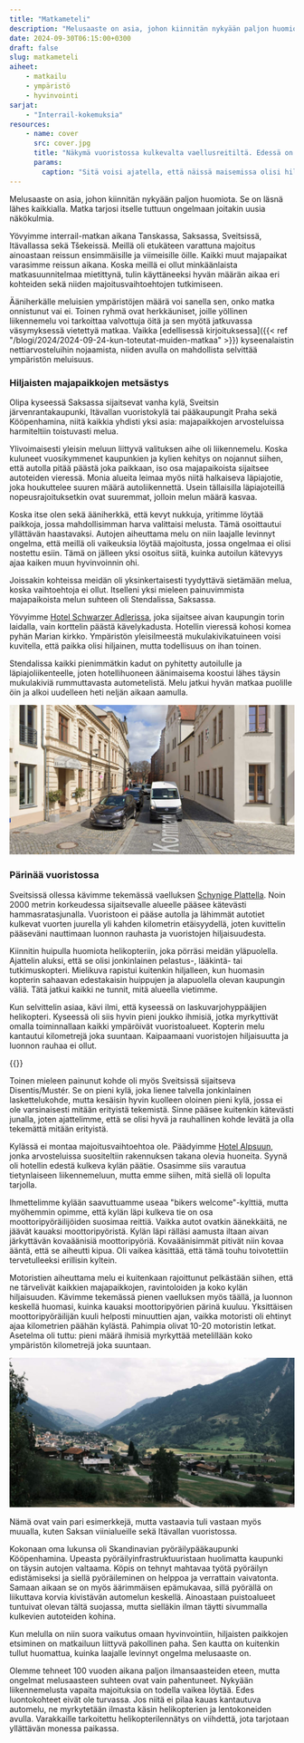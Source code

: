 ```yaml
---
title: "Matkameteli"
description: "Melusaaste on asia, johon kiinnitän nykyään paljon huomiota. Se on läsnä lähes kaikkialla. Matka tarjosi itselle tuttuun ongelmaan joitakin uusia näkökulmia."
date: 2024-09-30T06:15:00+0300
draft: false
slug: matkameteli
aiheet:
    - matkailu
    - ympäristö
    - hyvinvointi
sarjat:
    - "Interrail-kokemuksia"
resources:
    - name: cover
      src: cover.jpg
      title: "Näkymä vuoristossa kulkevalta vaellusreitiltä. Edessä on terävä vuoren huippu, jota pitkin reitti kulkee. Alapuolella näkyy järvi, jota ympäröi vuoristo. Vuorilla kasvaa hieman puita, mutta muuten se on isolta osin vihreää nurmikkoa ja kalliota."
      params:
        caption: "Sitä voisi ajatella, että näissä maisemissa olisi hiljaista."
---
```

Melusaaste on asia, johon kiinnitän nykyään paljon huomiota. Se on läsnä lähes kaikkialla. Matka tarjosi itselle tuttuun ongelmaan joitakin uusia näkökulmia.

<!--more-->

Yövyimme interrail-matkan aikana Tanskassa, Saksassa, Sveitsissä, Itävallassa sekä Tšekeissä. Meillä oli etukäteen varattuna majoitus ainoastaan reissun ensimmäisille ja viimeisille öille. Kaikki muut majapaikat varasimme reissun aikana. Koska meillä ei ollut minkäänlaista matkasuunnitelmaa mietittynä, tulin käyttäneeksi hyvän määrän aikaa eri kohteiden sekä niiden majoitusvaihtoehtojen tutkimiseen.

Ääniherkälle meluisien ympäristöjen määrä voi sanella sen, onko matka onnistunut vai ei. Toinen ryhmä ovat herkkäuniset, joille yöllinen liikennemelu voi tarkoittaa valvottuja öitä ja sen myötä jatkuvassa väsymyksessä vietettyä matkaa. Vaikka [edellisessä kirjoituksessa]({{< ref "/blogi/2024/2024-09-24-kun-toteutat-muiden-matkaa" >}}) kyseenalaistin nettiarvosteluihin nojaamista, niiden avulla on mahdollista selvittää ympäristön meluisuus.

### Hiljaisten majapaikkojen metsästys

Olipa kyseessä Saksassa sijaitsevat vanha kylä, Sveitsin järvenrantakaupunki, Itävallan vuoristokylä tai pääkaupungit Praha sekä Kööpenhamina, niitä kaikkia yhdisti yksi asia: majapaikkojen arvosteluissa harmiteltiin toistuvasti melua.

Ylivoimaisesti yleisin meluun liittyvä valituksen aihe oli liikennemelu. Koska kuluneet vuosikymmenet kaupunkien ja kylien kehitys on nojannut siihen, että autolla pitää päästä joka paikkaan, iso osa majapaikoista sijaitsee autoteiden vieressä. Monia alueita leimaa myös niitä halkaiseva läpiajotie, joka houkuttelee suuren määrä autoliikennettä. Usein tällaisilla läpiajoteillä nopeusrajoituksetkin ovat suuremmat, jolloin melun määrä kasvaa.

Koska itse olen sekä ääniherkkä, että kevyt nukkuja, yritimme löytää paikkoja, jossa mahdollisimman harva valittaisi melusta. Tämä osoittautui yllättävän haastavaksi. Autojen aiheuttama melu on niin laajalle levinnyt ongelma, että meillä oli vaikeuksia löytää majoitusta, jossa ongelmaa ei olisi nostettu esiin. Tämä on jälleen yksi osoitus siitä, kuinka autoilun kätevyys ajaa kaiken muun hyvinvoinnin ohi.

Joissakin kohteissa meidän oli yksinkertaisesti tyydyttävä sietämään melua, koska vaihtoehtoja ei ollut. Itselleni yksi mieleen painuvimmista majapaikoista melun suhteen oli Stendalissa, Saksassa.

Yövyimme [Hotel Schwarzer Adlerissa](https://www.adler-stendal.de/), joka sijaitsee aivan kaupungin torin laidalla, vain korttelin päästä kävelykadusta. Hotellin vieressä kohosi komea pyhän Marian kirkko. Ympäristön yleisilmeestä mukulakivikatuineen voisi kuvitella, että paikka olisi hiljainen, mutta todellisuus on ihan toinen.

Stendalissa kaikki pienimmätkin kadut on pyhitetty autoilulle ja läpiajoliikenteelle, joten hotellihuoneen äänimaisema koostui lähes täysin mukulakiviä rummuttavasta autometelistä. Melu jatkui hyvän matkaa puolille öin ja alkoi uudelleen heti neljän aikaan aamulla.

![Mukulakivillä päällystetty kapeahko katu, joka kuljee vanhojen rakennusten sekä hotellin vierestä. Kadun vasen reuna on täynnä pysäköityjä autoja. Niiden vieressä näkyy pari liikkeellä olevaa pakettiautoa.](stendal.jpg "Hotel Schwarzer Adlerin vierestä kulkeva autoränni näyttää tältä. Melu oli sen mukainen. Kuva: Google Street View")

### Pärinää vuoristossa
Sveitsissä ollessa kävimme tekemässä vaelluksen [Schynige Plattella](https://www.myswitzerland.com/en-us/experiences/schynige-platte/). Noin 2000 metrin korkeudessa sijaitsevalle alueelle pääsee kätevästi hammasratasjunalla. Vuoristoon ei pääse autolla ja lähimmät autotiet kulkevat vuorten juurella yli kahden kilometrin etäisyydellä, joten kuvittelin pääseväni nauttimaan luonnon rauhasta ja vuoristojen hiljaisuudesta.

Kiinnitin huipulla huomiota helikopteriin, joka pörräsi meidän yläpuolella. Ajattelin aluksi, että se olisi jonkinlainen pelastus-, lääkintä- tai tutkimuskopteri. Mielikuva rapistui kuitenkin hiljalleen, kun huomasin kopterin sahaavan edestakaisin huippujen ja alapuolella olevan kaupungin väliä. Tätä jatkui kaikki ne tunnit, mitä alueella vietimme.

Kun selvittelin asiaa, kävi ilmi, että kyseessä on laskuvarjohyppääjien helikopteri. Kyseessä oli siis hyvin pieni joukko ihmisiä, jotka myrkyttivät omalla toiminnallaan kaikki ympäröivät vuoristoalueet. Kopterin melu kantautui kilometrejä joka suuntaan. Kaipaamaani vuoristojen hiljaisuutta ja luonnon rauhaa ei ollut.

{{<cover>}}

Toinen mieleen painunut kohde oli myös Sveitsissä sijaitseva Disentis/Mustér. Se on pieni kylä, joka lienee talvella jonkinlainen laskettelukohde, mutta kesäisin hyvin kuolleen oloinen pieni kylä, jossa ei ole varsinaisesti mitään erityistä tekemistä. Sinne pääsee kuitenkin kätevästi junalla, joten ajattelimme, että se olisi hyvä ja rauhallinen kohde levätä ja olla tekemättä mitään erityistä.

Kylässä ei montaa majoitusvaihtoehtoa ole. Päädyimme [Hotel Alpsuun](https://www.hotelalpsu.ch/), jonka arvosteluissa suositeltiin rakennuksen takana olevia huoneita. Syynä oli hotellin edestä kulkeva kylän päätie. Osasimme siis varautua tietynlaiseen liikennemeluun, mutta emme siihen, mitä siellä oli lopulta tarjolla.

Ihmettelimme kylään saavuttuamme useaa "bikers welcome"-kylttiä, mutta myöhemmin opimme, että kylän läpi kulkeva tie on osa moottoripyöräilijöiden suosimaa reittiä. Vaikka autot ovatkin äänekkäitä, ne jäävät kauaksi moottoripyöristä. Kylän läpi rälläsi aamusta iltaan aivan järkyttävän kovaäänisiä moottoripyöriä. Kovaäänisimmät pitivät niin kovaa ääntä, että se aiheutti kipua. Oli vaikea käsittää, että tämä touhu toivotettiin tervetulleeksi erillisin kyltein.

Motoristien aiheuttama melu ei kuitenkaan rajoittunut pelkästään siihen, että ne tärvelivät kaikkien majapaikkojen, ravintoloiden ja koko kylän hiljaisuuden. Kävimme tekemässä pienen vaelluksen myös täällä, ja luonnon keskellä huomasi, kuinka kauaksi moottoripyörien pärinä kuuluu. Yksittäisen moottoripyöräilijän kuuli helposti minuuttien ajan, vaikka motoristi oli ehtinyt ajaa kilometrien päähän kylästä. Pahimpia olivat 10-20 motoristin letkat. Asetelma oli tuttu: pieni määrä ihmisiä myrkyttää metelillään koko ympäristön kilometrejä joka suuntaan.

![Näkymä pieneltä kukkulalta Disentisin kylään. Pieni kylä on laaksossa, joten sitä ympäröivät molemmilta puolin vuoret. Kuvassa näkyy myös kylää halkova läpiajotie.](disentis.jpg "Disentis/Mustér Sveitsissä. Kylä, jonka kuvittelimme olevan hiljainen, mutta toisin oli.")

Nämä ovat vain pari esimerkkejä, mutta vastaavia tuli vastaan myös muualla, kuten Saksan viinialueille sekä Itävallan vuoristossa.

Kokonaan oma lukunsa oli Skandinavian pyöräilypääkaupunki Kööpenhamina. Upeasta pyöräilyinfrastruktuuristaan huolimatta kaupunki on täysin autojen valtaama. Köpis on tehnyt mahtavaa työtä pyöräilyn edistämiseksi ja siellä pyöräileminen on helppoa ja verrattain vaivatonta. Samaan aikaan se on myös äärimmäisen epämukavaa, sillä pyörällä on liikuttava korvia kivistävän automelun keskellä. Ainoastaan puistoalueet tuntuivat olevan tältä suojassa, mutta sielläkin ilman täytti sivummalla kulkevien autoteiden kohina.

Kun melulla on niin suora vaikutus omaan hyvinvointiin, hiljaisten paikkojen etsiminen on matkailuun liittyvä pakollinen paha. Sen kautta on kuitenkin tullut huomattua, kuinka laajalle levinnyt ongelma melusaaste on.

Olemme tehneet 100 vuoden aikana paljon ilmansaasteiden eteen, mutta ongelmat melusaasteen suhteen ovat vain pahentuneet. Nykyään liikennemelusta vapaita majoituksia on todella vaikea löytää. Edes luontokohteet eivät ole turvassa. Jos niitä ei pilaa kauas kantautuva automelu, ne myrkytetään ilmasta käsin helikopterien ja lentokoneiden avulla. Varakkaille tarkoitettu helikopterilennätys on viihdettä, jota tarjotaan yllättävän monessa paikassa.
